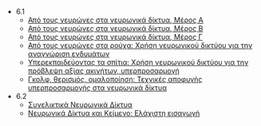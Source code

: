 - 6.1
    - [Από τους νευρώνες στα νευρωνικά δίκτυα, Μέρος Α](6.1/01_from_neurons_to_neural_nets_1.ipynb)
    - [Από τους νευρώνες στα νευρωνικά δίκτυα, Μέρος Β](6.1/02_from_neurons_to_neural_nets_2.ipynb)
    - [Από τους νευρώνες στα νευρωνικά δίκτυα, Μέρος Γ](6.1/03_from_neurons_to_neural_nets_3.ipynb)
    - [Από τους νευρώνες στα ρούχα: Χρήση νευρωνικού δικτύου για την αναγνώριση ενδυμάτων](6.1/04_mnist.ipynb)
    - [Υπερεκπαιδεύοντας τα σπίτια: Χρήση νευρωνικού δικτύου για την πρόβλεψη αξίας ακινήτων, υπερπροσαρμογή](6.1/05_overfitting_houses.ipynb)
    - [Γκολφ, θερισμός, ομαλοποίηση: Τεχνικές αποφυγής υπερπροσαρμογής στα νευρωνικά δίκτυα](6.1/06_dropout_regularization.ipynb)
- 6.2
    - [Συνελικτικά Νευρωνικά Δίκτυα](6.2/01_cnns.ipynb)
    - [Νευρωνικά Δίκτυα και Κείμενο: Ελάχιστη εισαγωγή](6.2/02_nn_text.ipynb)